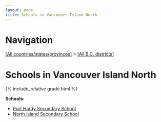 ```yaml
---
layout: page
title: Schools in Vancouver Island North
---
```

# Navigation

[[All countries/states/provinces]](../..) > [[All B.C. districts]](..)

# Schools in Vancouver Island North

{% include_relative grade.html %}

**Schools:**

- [Port Hardy Secondary School](Port_Hardy_Secondary_School.md)
- [North Island Secondary School](North_Island_Secondary_School.md)
